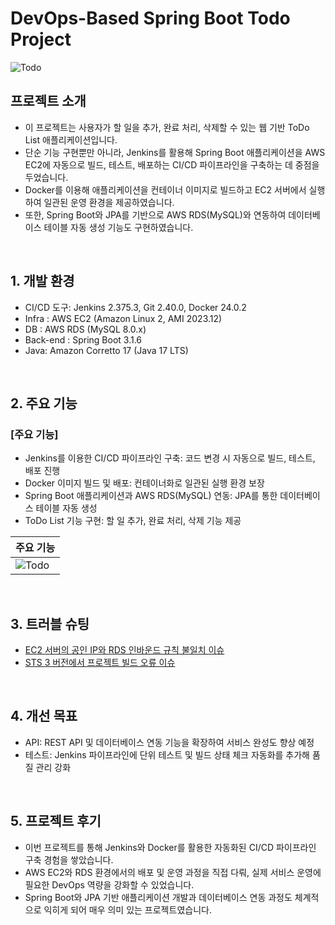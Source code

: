 # DevOps-Based Spring Boot Todo Project

![Todo](https://github.com/user-attachments/assets/799ece0a-f1e3-42e9-bf88-9de63e6b50c3)


## 프로젝트 소개

- 이 프로젝트는 사용자가 할 일을 추가, 완료 처리, 삭제할 수 있는 웹 기반 ToDo List 애플리케이션입니다.  
- 단순 기능 구현뿐만 아니라, Jenkins를 활용해 Spring Boot 애플리케이션을 AWS EC2에 자동으로 빌드, 테스트, 배포하는 CI/CD 파이프라인을 구축하는 데 중점을 두었습니다.  
- Docker를 이용해 애플리케이션을 컨테이너 이미지로 빌드하고 EC2 서버에서 실행하여 일관된 운영 환경을 제공하였습니다.  
- 또한, Spring Boot와 JPA를 기반으로 AWS RDS(MySQL)와 연동하여 데이터베이스 테이블 자동 생성 기능도 구현하였습니다.

<br>

## 1. 개발 환경

- CI/CD 도구: Jenkins 2.375.3, Git 2.40.0, Docker 24.0.2
- Infra : AWS EC2 (Amazon Linux 2, AMI 2023.12)
- DB : AWS RDS (MySQL 8.0.x)
- Back-end : Spring Boot 3.1.6 
- Java: Amazon Corretto 17 (Java 17 LTS)
  
<br>

## 2. 주요 기능

### [주요 기능]
- Jenkins를 이용한 CI/CD 파이프라인 구축: 코드 변경 시 자동으로 빌드, 테스트, 배포 진행  
- Docker 이미지 빌드 및 배포: 컨테이너화로 일관된 실행 환경 보장  
- Spring Boot 애플리케이션과 AWS RDS(MySQL) 연동: JPA를 통한 데이터베이스 테이블 자동 생성  
- ToDo List 기능 구현: 할 일 추가, 완료 처리, 삭제 기능 제공

| 주요 기능 |
|----------|
|![Todo](https://github.com/user-attachments/assets/799ece0a-f1e3-42e9-bf88-9de63e6b50c3)|

<br>

## 3. 트러블 슈팅

- [EC2 서버의 공인 IP와 RDS 인바운드 규칙 불일치 이슈](https://github.com/SEOYEON-a/dev-demo/wiki/%ED%8A%B8%EB%9F%AC%EB%B8%94-%EC%8A%88%ED%8C%85_EC2-%EC%84%9C%EB%B2%84%EC%9D%98-%EA%B3%B5%EC%9D%B8-IP%EC%99%80-RDS-%EC%9D%B8%EB%B0%94%EC%9A%B4%EB%93%9C-%EA%B7%9C%EC%B9%99-%EB%B6%88%EC%9D%BC%EC%B9%98
)
- [STS 3 버전에서 프로젝트 빌드 오류 이슈](https://github.com/SEOYEON-a/dev-demo/wiki/%ED%8A%B8%EB%9F%AC%EB%B8%94-%EC%8A%88%ED%8C%85_STS-3-%EB%B2%84%EC%A0%84%EC%97%90%EC%84%9C-%ED%94%84%EB%A1%9C%EC%A0%9D%ED%8A%B8-%EB%B9%8C%EB%93%9C-%EC%98%A4%EB%A5%98)

<br>

## 4. 개선 목표

- API: REST API 및 데이터베이스 연동 기능을 확장하여 서비스 완성도 향상 예정  
- 테스트: Jenkins 파이프라인에 단위 테스트 및 빌드 상태 체크 자동화를 추가해 품질 관리 강화  

<br>

## 5. 프로젝트 후기

- 이번 프로젝트를 통해 Jenkins와 Docker를 활용한 자동화된 CI/CD 파이프라인 구축 경험을 쌓았습니다.  
- AWS EC2와 RDS 환경에서의 배포 및 운영 과정을 직접 다뤄, 실제 서비스 운영에 필요한 DevOps 역량을 강화할 수 있었습니다.  
- Spring Boot와 JPA 기반 애플리케이션 개발과 데이터베이스 연동 과정도 체계적으로 익히게 되어 매우 의미 있는 프로젝트였습니다.
